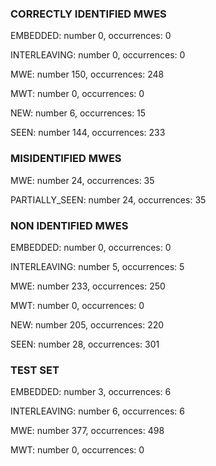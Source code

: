 ### CORRECTLY IDENTIFIED MWES

EMBEDDED: number 0, occurrences: 0

INTERLEAVING: number 0, occurrences: 0

MWE: number 150, occurrences: 248

MWT: number 0, occurrences: 0

NEW: number 6, occurrences: 15

SEEN: number 144, occurrences: 233

### MISIDENTIFIED MWES

MWE: number 24, occurrences: 35

PARTIALLY_SEEN: number 24, occurrences: 35

### NON IDENTIFIED MWES

EMBEDDED: number 0, occurrences: 0

INTERLEAVING: number 5, occurrences: 5

MWE: number 233, occurrences: 250

MWT: number 0, occurrences: 0

NEW: number 205, occurrences: 220

SEEN: number 28, occurrences: 301

### TEST SET

EMBEDDED: number 3, occurrences: 6

INTERLEAVING: number 6, occurrences: 6

MWE: number 377, occurrences: 498

MWT: number 0, occurrences: 0


